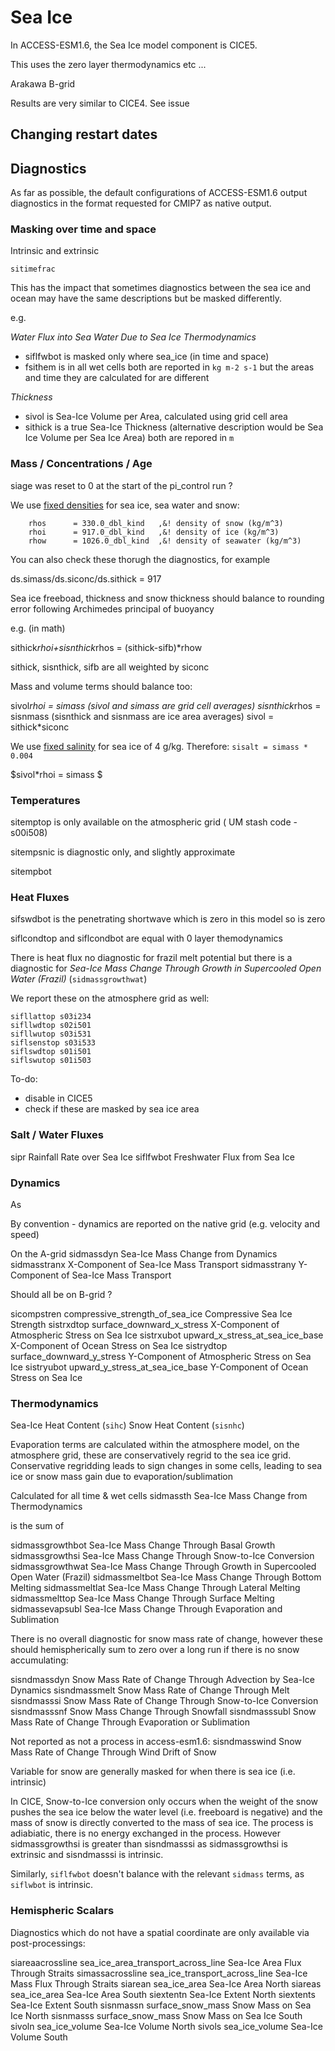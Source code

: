 # Sea Ice

In ACCESS-ESM1.6, the Sea Ice model component is CICE5.

This uses the zero layer thermodynamics etc ...

Arakawa B-grid

Results are very similar to CICE4. See issue

## Changing restart dates

## Diagnostics

As far as possible, the default configurations of ACCESS-ESM1.6 output diagnostics in 
the format requested for CMIP7 as native output.

### Masking over time and space

Intrinsic and extrinsic

`sitimefrac`

This has the impact that sometimes diagnostics between the sea ice and ocean may have the
same descriptions but be masked differently.

e.g. 

*Water Flux into Sea Water Due to Sea Ice Thermodynamics* 
 - siflfwbot is masked only where sea_ice (in time and space)
 - fsithem is in all wet cells
 both are reported in `kg m-2 s-1` but the areas and time they are calculated for are different

*Thickness*
- sivol is Sea-Ice Volume per Area, calculated using grid cell area
- sithick is a true Sea-Ice Thickness (alternative description would be Sea Ice Volume per Sea Ice Area)
both are repored in `m`

### Mass / Concentrations / Age

siage was reset to 0 at the start of the pi_control run ?

We use [fixed densities](https://github.com/ACCESS-NRI/cice5/blob/62dcb7ee19f6e0a71d4b8e3e548b8cece0b930cf/drivers/access/ice_constants.F90#L22-L29) for sea ice, sea water and snow:

```
    rhos      = 330.0_dbl_kind   ,&! density of snow (kg/m^3)
    rhoi      = 917.0_dbl_kind   ,&! density of ice (kg/m^3)
    rhow      = 1026.0_dbl_kind  ,&! density of seawater (kg/m^3)
```

You can also check these thorugh the diagnostics, for example

ds.simass/ds.siconc/ds.sithick = 917

Sea ice freeboad, thickness and snow thickness should balance to rounding error following Archimedes
principal of buoyancy

e.g. (in math)

sithick*rhoi+sisnthick*rhos = (sithick-sifb)*rhow

sithick, sisnthick, sifb are all weighted by siconc

Mass and volume terms should balance too: 

sivol*rhoi = simass (sivol and simass are grid cell averages)
sisnthick*rhos = sisnmass (sisnthick and sisnmass are ice area averages)
sivol = sithick*siconc <!-- I am confused about why this is true, as sithick is intrinsic-->

We use [fixed salinity](https://github.com/ACCESS-NRI/access-esm1.6-configs/blob/c150adbad53b3dc8ed4079fe2136cbb767fa0a63/ice/cice_in.nml#L46) for sea ice of 4 g/kg. Therefore: `sisalt = simass * 0.004`

$sivol*rhoi = simass $

### Temperatures

sitemptop is only available on the atmospheric grid ( UM stash code - s00i508)

sitempsnic is diagnostic only, and slightly approximate

sitempbot

### Heat Fluxes

sifswdbot is the penetrating shortwave which is zero in this model so is zero

siflcondtop and siflcondbot are equal with 0 layer themodynamics

There is heat flux no diagnostic for frazil melt potential but there is a diagnostic for
_Sea-Ice Mass Change Through Growth in Supercooled Open Water (Frazil)_ (`sidmassgrowthwat`)

We report these on the atmosphere grid as well:

```
sifllattop s03i234
sifllwdtop s02i501
sifllwutop s03i531
siflsenstop s03i533
siflswdtop s01i501
siflswutop s01i503
```

To-do:
- disable in CICE5
- check if these are masked by sea ice area


### Salt / Water Fluxes

sipr		Rainfall Rate over Sea Ice
siflfwbot		Freshwater Flux from Sea Ice

### Dynamics

As 

By convention - dynamics are reported on the native grid (e.g. velocity and speed)


On the A-grid
sidmassdyn	    Sea-Ice Mass Change from Dynamics
sidmasstranx	X-Component of Sea-Ice Mass Transport
sidmasstrany	Y-Component of Sea-Ice Mass Transport

Should all be on B-grid ?

sicompstren		compressive_strength_of_sea_ice	Compressive Sea Ice Strength
sistrxdtop		surface_downward_x_stress	X-Component of Atmospheric Stress on Sea Ice
sistrxubot		upward_x_stress_at_sea_ice_base	X-Component of Ocean Stress on Sea Ice
sistrydtop		surface_downward_y_stress	Y-Component of Atmospheric Stress on Sea Ice
sistryubot		upward_y_stress_at_sea_ice_base	Y-Component of Ocean Stress on Sea Ice

### Thermodynamics

Sea-Ice Heat Content (`sihc`)
Snow Heat Content (`sisnhc`) 

Evaporation terms are calculated within the atmosphere model, on the atmosphere grid,
these are conservatively regrid to the sea ice grid. Conservative regridding leads
to sign changes in some cells, leading to sea ice or snow mass gain due to evaporation/sublimation

Calculated for all time & wet cells
sidmassth		Sea-Ice Mass Change from Thermodynamics

is the sum of 

sidmassgrowthbot	Sea-Ice Mass Change Through Basal Growth
sidmassgrowthsi		Sea-Ice Mass Change Through Snow-to-Ice Conversion
sidmassgrowthwat	Sea-Ice Mass Change Through Growth in Supercooled Open Water (Frazil)
sidmassmeltbot		Sea-Ice Mass Change Through Bottom Melting
sidmassmeltlat		Sea-Ice Mass Change Through Lateral Melting
sidmassmelttop	    Sea-Ice Mass Change Through Surface Melting
sidmassevapsubl	Sea-Ice Mass Change Through Evaporation and Sublimation

There is no overall diagnostic for snow mass rate of change, however these should hemispherically sum to zero over a long run
if there is no snow accumulating:

sisndmassdyn		Snow Mass Rate of Change Through Advection by Sea-Ice Dynamics
sisndmassmelt		Snow Mass Rate of Change Through Melt
sisndmasssi		    Snow Mass Rate of Change Through Snow-to-Ice Conversion
sisndmasssnf		Snow Mass Change Through Snowfall
sisndmasssubl		Snow Mass Rate of Change Through Evaporation or Sublimation

Not reported as not a process in access-esm1.6:
sisndmasswind		Snow Mass Rate of Change Through Wind Drift of Snow

Variable for snow are generally masked for when there is sea ice (i.e. intrinsic)

In CICE, Snow-to-Ice conversion only occurs when the weight of the snow pushes the sea ice below the water level 
(i.e. freeboard is negative) and the mass of snow is directly converted to the mass of sea ice. The process is adiabiatic,
there is no energy exchanged in the process. However sidmassgrowthsi is greater than sisndmasssi as sidmassgrowthsi is extrinsic and sisndmasssi is intrinsic.

Similarly, `siflfwbot` doesn't balance with the relevant `sidmass` terms, as `siflwbot` is intrinsic.




### Hemispheric Scalars

Diagnostics which do not have a spatial coordinate are only available via post-processings:

siareaacrossline			sea_ice_area_transport_across_line	Sea-Ice Area Flux Through Straits
simassacrossline			sea_ice_transport_across_line	Sea-Ice Mass Flux Through Straits
siarean		sea_ice_area	Sea-Ice Area North
siareas		sea_ice_area	Sea-Ice Area South
siextentn		Sea-Ice Extent North
siextents		Sea-Ice Extent South
sisnmassn		surface_snow_mass	Snow Mass on Sea Ice North
sisnmasss		surface_snow_mass	Snow Mass on Sea Ice South
sivoln		sea_ice_volume	Sea-Ice Volume North
sivols		sea_ice_volume	Sea-Ice Volume South

